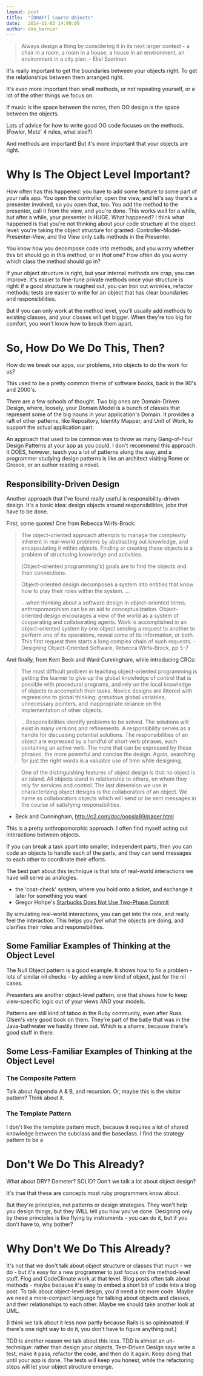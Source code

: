 ```yaml
---
layout: post
title:  "[DRAFT] Coarse Objects"
date:   2014-11-02 14:00:00
author: dan_bernier
---
```


> Always design a thing by considering it in its next larger
> context - a chair in a room, a room in a house, a house in an
> environment, an environment in a city plan.  - Eliel Saarinen

It's really important to get the boundaries between your objects right. To get the relationships between them arranged right.

It's even more important than small methods, or not repeating yourself, or a lot of the other things we focus on.

If music is the space between the notes, then OO design is the space between the objects.

Lots of advice for how to write good OO code focuses on the methods.  (Fowler, Metz' 4 rules, what else?)

And methods are important!  But it's more important that your objects are right. 

# Why Is The Object Level Important?

How often has this happened: you have to add some feature to some part of your rails app. You open the controller, open the view, and let's say there's a presenter involved, so you open that, too. You add the method to the presenter, call it from the view, and you're done. This works well for a while, but after a while, your presenter is HUGE. What happened? I think what happened is that you're not thinking about your code structure at the object level: you're taking the object structure for granted. Controller-Model-Presenter-View, and the View only calls methods in the Presenter.

You know how you decompose code into methods, and you worry whether this bit should go in _this_ method, or in _that_ one? How often do you worry which class the method should go in?

If your object structure is right, but your internal methods are crap, you can improve. It's easier to fine-tune private methods once your structure is right: if a good structure is roughed out, you can iron out wrinkles, refactor methods; tests are easier to write for an object that has clear boundaries and responsibilities. 

But if you can only work at the method level, you'll usually add methods to existing classes, and your classes will get bigger. When they're too big for comfort, you won't know how to break them apart.

# So, How Do We Do This, Then?

How do we break our apps, our problems, into objects to do the work for us?

This used to be a pretty common theme of software books, back in the 90's and 2000's. 

There are a few schools of thought. Two big ones are Domain-Driven Design, where, loosely, your Domain Model is a bunch of classes that represent some of the big nouns in your application's Domain. It provides a raft of other patterns, like Repository, Identity Mapper, and Unit of Work, to support the actual application part.

An approach that used to be common was to throw as many Gang-of-Four Design Patterns at your app as you could. I don't recommend this approach. It DOES, however, teach you a lot of patterns along the way, and a programmer studying design patterns is like an architect visiting Rome or Greece, or an author reading a novel.

## Responsibility-Driven Design

Another approach that I've found really useful is responsibility-driven design. It's a basic idea: design objects around responsibilities, jobs that have to be done.

First, some quotes! One from Rebecca Wirfs-Brock:

> The object-oriented approach attempts to manage the complexity inherent in
> real-world problems by abstracting out knowledge, and encapsulating it within
> _objects_. Finding or creating these objects is a problem of structuring
> knowledge and activities.
>
> [Object-oriented programming's] goals are to find the objects and their
connections.
>
> Object-oriented design decomposes a system into entities that know how to
> play their roles within the system. ...
>
> ...when thinking about a software design in object-oriented terms,
> anthropomorphism can be an aid to conceptualization.
> Object-oriented design encourages a view of the world as a system of
> cooperating and collaborating agents. Work is accomplished in an
> object-oriented system by one object sending a request to another to perform
> one of its operations, reveal some of its information, or both. This first
> request then starts a long complex chain of such requests.
> -Designing Object-Oriented Software, Rebecca Wirfs-Brock, pp 5-7

And finally, from Kent Beck and Ward Cunningham, while introducing CRCs:

> The most difficult problem in teaching object-oriented programming is
> getting the learner to give up the global knowledge of control that is
> possible with procedural programs, and rely on the local knowledge of objects
> to accomplish their tasks. Novice designs are littered with regressions to
> global thinking: gratuitous global variables, unnecessary pointers, and
> inappropriate reliance on the implementation of other objects.

> ...Responsibilities identify problems to be solved. The solutions will exist in
> many versions and refinements. A responsibility serves as a handle for
> discussing potential solutions. The responsibilities of an object are
> expressed by a handful of short verb phrases, each containing an active verb.
> The more that can be expressed by these phrases, the more powerful and
> concise the design. Again, searching for just the right words is a valuable
> use of time while designing.

> One of the distinguishing features of object design is that no object is an
> island. All objects stand in relationship to others, on whom they rely for
> services and control. The last dimension we use in characterizing object
> designs is the collaborators of an object. We name as collaborators objects
> which will send or be sent messages in the course of satisfying
> responsibilities.
- Beck and Cunningham, http://c2.com/doc/oopsla89/paper.html  

This is a pretty anthropomorphic approach. I often find myself acting out interactions between objects.

If you can break a task apart into smaller, independent parts, then you can code an objects to handle each of the parts, and they can send messages to each other to coordinate their efforts.

The best part about this technique is that lots of real-world interactions we have will serve as analogies. 

* the 'coat-check' system, where you hold onto a ticket, and exchange it later for something you want
* Gregor Hohpe's [Starbucks Does Not Use Two-Phase Commit](http://www.eaipatterns.com/ramblings/18_starbucks.html)

By simulating real-world interactions, you can get into the role, and really feel the interaction. This helps you _feel_ what the objects are doing, and clarifies their roles and responsibilities.

## Some Familiar Examples of Thinking at the Object Level

The Null Object pattern is a good example. It shows how to fix a problem - lots of similar nil checks - by adding a new kind of object, just for the nil cases.

Presenters are another object-level pattern, one that shows how to keep view-specific logic out of your views AND your models.

Patterns are still kind of taboo in the Ruby community, even after Russ Olsen's very good book on them. They're part of the baby that was in the Java-bathwater we hastily threw out. Which is a shame, because there's good stuff in there.

## Some Less-Familiar Examples of Thinking at the Object Level

### The Composite Pattern

Talk about Appendix A & B, and recursion. Or, maybe this is the visitor pattern? Think about it.

### The Template Pattern

I don't like the template pattern much, because it requires a lot of shared knowledge between the subclass and the baseclass. I find the strategy pattern to be a

# Don't We Do This Already?

What about DRY? Demeter? SOLID? Don't we talk a lot about object design?

It's true that these are concepts most ruby programmers know about.

But they're principles, not patterns or design strategies. They won't help you design things, but they WILL tell you how you've done. Designing only by these principles is like flying by instruments - you can do it, but if you don't have to, why bother?

# Why Don't We Do This Already?

It's not that we don't talk about object structure or classes that much - we do - but it's easy for a new programmer to just focus on the method-level stuff. Flog and CodeClimate work at that level. Blog posts often talk about methods - maybe because it's easy to embed a short bit of code into a blog post. To talk about object-level design, you'd need a lot more code. Maybe we need a more-compact language for talking about objects and classes, and their relationships to each other. Maybe we should take another look at UML.

(I think we talk about it less now partly because Rails is so opinionated: if there's one right way to do it, you don't have to figure anything out.)

TDD is another reason we talk about this less. TDD is almost an un-technique: rather than design your objects, Test-Driven Design says write a test, make it pass, refactor the code, and then do it again. Keep doing that until your app is done. The tests will keep you honest, while the refactoring steps will let your object structure emerge.
